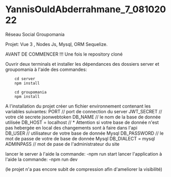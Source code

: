 # YannisOuldAbderrahmane_7_08102022

Réseau Social Groupomania 

Projet:
Vue 3 , Nodes Js, Mysql, ORM Sequelize.

AVANT DE COMMENCER !!! 
Une fois le repository cloné 

Ouvrir deux terminals et installer les dépendances des dossiers server et groupomania à l'aide des commandes:
      
        cd server
        npm install
        
        cd groupomania
        npm install
        
A l'installation du projet créer un fichier environnement contenant les variables suivantes:
PORT // port de connection du server 
JWT_SECRET // votre clé secrete jsonwebtoken 
DB_NAME // le nom de la base de donnée utilisée 
DB_HOST = localhost  // * Attention si votre base de donnée n'est pas hebergée en local des changements sont à faire dans l'api  
DB_USER // utilisateur de votre base de donnée Mysql 
DB_PASSWORD  // le mot de passe de votre de base de donnée Mysql
DB_DIALECT = mysql
ADMINPASS // mot de pase de l'administrateur du site

lancer le server à l'aide la commande:
            -npm run start
lancer l'application à l'aide la commande:
            -npm run dev 

(le projet n'a pas encore subit de compression afin d'ameliorer la visibilité)

